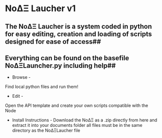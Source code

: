 # NoΔΞ Laucher v1

## The NoΔΞ Laucher is a system coded in python for easy editing, creation and loading of scripts designed for ease of access##

## Everything can be found on the basefile NoΔΞLauncher.py including help##

- Browse -

Find local python files and run them!

- Edit -

Open the API template and create your own scripts compatible with the Node

- Install Instructions -
Download the NoΔΞ as a .zip directly from here and extract it into your documents folder
all files must be in the same directory as the NoΔΞLaucher file
